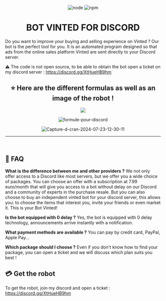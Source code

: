 <p align="center">
  <img alt="node" src="https://img.shields.io/node/v/discord.js?style=for-the-badge">
  <img alt="npm" src="https://img.shields.io/npm/v/discord.js?label=Discord.js&style=for-the-badge">
</p>

<h1 align="center">BOT VINTED FOR DISCORD</h1>

Do you want to improve your buying and selling experience on Vinted ? Our bot is the perfect tool for you. It is an automated program designed so that ads from the online sales platform Vinted are sent directly to your Discord server.

:warning: The code is not open source, to be able to obtain the bot open a ticket on my discord server : https://discord.gg/XtHueHB9hm


<h2 align="center">⭐ Here are the different formulas as well as an image of the robot !</h2>
<p align="center">
  <img align="center" src="https://cdn.discordapp.com/attachments/817075211165106187/1284120631222206475/US.png?ex=66e96e88&is=66e81d08&hm=caf0069f35e98d5438e751fdf545ad83c5905f07e95a1e40019e1ff1541e1278&"></img>
</p>
<p align="center">
  <img align="center" src="https://cdn.discordapp.com/attachments/817075211165106187/1284120614759825428/FR.png?ex=66e96e84&is=66e81d04&hm=17e9dec4952548d12b4a2affa232fbf84f814ede3de855b68553456c21ff5dfa&" alt="formule-pour-discord"></img>
</p>
<p align="center">
 <img src="https://i.ibb.co/W6FY3T8/Capture-d-cran-2024-07-23-12-30-11.png" alt="Capture-d-cran-2024-07-23-12-30-11"></img>
 </p>
<hr>


<br>



## :dart: FAQ

**What is the difference between me and other providers ?**
We not only offer access to a Discord like most servers, but we offer you a wide choice of packages.
You can choose an offer with a subscription at 7.99 euro/month that will give you access to a bot without delay on our Discord and a community of experts in the purchase resale.
But you can also choose to buy an independent vinted bot for your discord server, this allows you: to choose the items that interest you, invite your friends or even market it. This is your Bot Vinted!

**Is the bot equipped with 0 delay ?**
Yes, the bot is equipped with 0 delay technology, announcements arrive instantly with a notification.

**What payment methods are available ?**
You can pay by credit card, PayPal, Apple Pay...

**Which package should I choose ?**
Even if you don't know how to find your package, you can open a ticket and we will discuss which plan suits you best !

## 💳 Get the robot

To get the robot, join my discord and open a ticket : https://discord.gg/XtHueHB9hm
